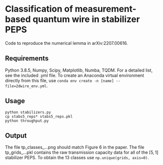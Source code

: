 # Classification of measurement-based quantum wire in stabilizer PEPS

Code to reproduce the numerical lemma in arXiv:2207.00616. 

## Requirements

Python 3.8.5, Numpy, Scipy, Matplotlib, Numba, TQDM. For a detailed list, see the included .yml file. To create an Anaconda virtual environment directly from this file, use `conda env create -n [name] --file=2dwire_env.yml`. 

## Usage

```
python stabilizers.py
cp stabs5_reps* stabs5_reps.pkl
python throughput.py
```

## Output

The file tp_classes_...png should match Figure 6 in the paper. The file tp_grids_...pkl contains the raw transmission capacity data for all of the $[5,1]$ stabilizer PEPS. To obtain the 13 classes use `np.unique(grids, axis=0)`.